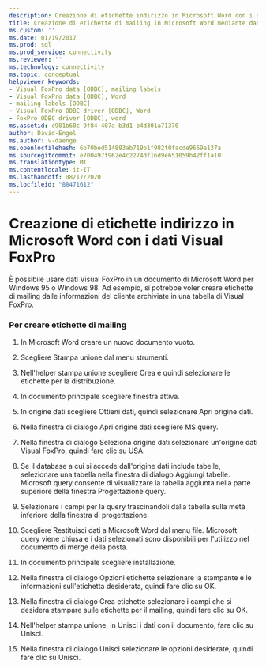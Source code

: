 ```yaml
---
description: Creazione di etichette indirizzo in Microsoft Word con i dati Visual FoxPro
title: Creazione di etichette di mailing in Microsoft Word mediante dati Visual FoxPro | Microsoft Docs
ms.custom: ''
ms.date: 01/19/2017
ms.prod: sql
ms.prod_service: connectivity
ms.reviewer: ''
ms.technology: connectivity
ms.topic: conceptual
helpviewer_keywords:
- Visual FoxPro data [ODBC], mailing labels
- Visual FoxPro data [ODBC], Word
- mailing labels [ODBC]
- Visual FoxPro ODBC driver [ODBC], Word
- FoxPro ODBC driver [ODBC], word
ms.assetid: c901b60c-9f84-407a-b3d1-b4d301a71370
author: David-Engel
ms.author: v-daenge
ms.openlocfilehash: 6b70bed514893ab719b1f982f0facde9669e137a
ms.sourcegitcommit: e700497f962e4c2274df16d9e651059b42ff1a10
ms.translationtype: MT
ms.contentlocale: it-IT
ms.lasthandoff: 08/17/2020
ms.locfileid: "88471612"
---
```

# <a name="creating-mailing-labels-in-microsoft-word-using-visual-foxpro-data"></a>Creazione di etichette indirizzo in Microsoft Word con i dati Visual FoxPro
È possibile usare dati Visual FoxPro in un documento di Microsoft Word per Windows 95 o Windows 98. Ad esempio, si potrebbe voler creare etichette di mailing dalle informazioni del cliente archiviate in una tabella di Visual FoxPro.  
  
### <a name="to-create-mailing-labels"></a>Per creare etichette di mailing  
  
1.  In Microsoft Word creare un nuovo documento vuoto.  
  
2.  Scegliere Stampa unione dal menu strumenti.  
  
3.  Nell'helper stampa unione scegliere Crea e quindi selezionare le etichette per la distribuzione.  
  
4.  In documento principale scegliere finestra attiva.  
  
5.  In origine dati scegliere Ottieni dati, quindi selezionare Apri origine dati.  
  
6.  Nella finestra di dialogo Apri origine dati scegliere MS query.  
  
7.  Nella finestra di dialogo Seleziona origine dati selezionare un'origine dati Visual FoxPro, quindi fare clic su USA.  
  
8.  Se il database a cui si accede dall'origine dati include tabelle, selezionare una tabella nella finestra di dialogo Aggiungi tabelle. Microsoft query consente di visualizzare la tabella aggiunta nella parte superiore della finestra Progettazione query.  
  
9. Selezionare i campi per la query trascinandoli dalla tabella sulla metà inferiore della finestra di progettazione.  
  
10. Scegliere Restituisci dati a Microsoft Word dal menu file. Microsoft query viene chiusa e i dati selezionati sono disponibili per l'utilizzo nel documento di merge della posta.  
  
11. In documento principale scegliere installazione.  
  
12. Nella finestra di dialogo Opzioni etichette selezionare la stampante e le informazioni sull'etichetta desiderata, quindi fare clic su OK.  
  
13. Nella finestra di dialogo Crea etichette selezionare i campi che si desidera stampare sulle etichette per il mailing, quindi fare clic su OK.  
  
14. Nell'helper stampa unione, in Unisci i dati con il documento, fare clic su Unisci.  
  
15. Nella finestra di dialogo Unisci selezionare le opzioni desiderate, quindi fare clic su Unisci.

